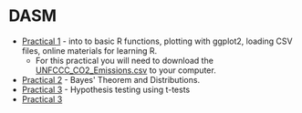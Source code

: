 # DASM

* [Practical 1](http://cbdavis.github.io/DASM/Practical1.html) - into to basic R functions, plotting with ggplot2, loading CSV files, online materials for learning R.
  * For this practical you will need to download the   [UNFCCC_CO2_Emissions.csv](https://raw.githubusercontent.com/cbdavis/DASM/master/data/UNFCCC_CO2_Emissions.csv) to your computer.
* [Practical 2](http://cbdavis.github.io/DASM/Practical2.html) - Bayes' Theorem and Distributions.
* [Practical 3](http://cbdavis.github.io/DASM/Practical3.html) - Hypothesis testing using t-tests
* [Practical 3](http://cbdavis.github.io/DASM/Practical4.html)
